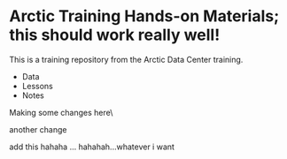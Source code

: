 # Arctic Training Hands-on Materials; this should work really well!

This is a training repository from the Arctic Data Center training. 
 
* Data
* Lessons
* Notes


Making some changes here\

another change

add this hahaha 
... hahahah...whatever i want 